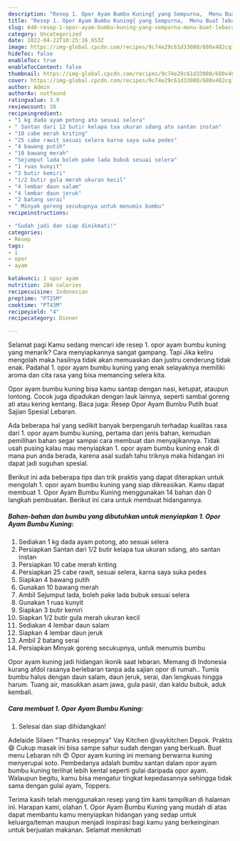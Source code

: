 ```yaml
---
description: "Resep 1. Opor Ayam Bumbu Kuning{ yang Sempurna,  Menu Buat lebaran"
title: "Resep 1. Opor Ayam Bumbu Kuning{ yang Sempurna,  Menu Buat lebaran"
slug: 640-resep-1-opor-ayam-bumbu-kuning-yang-sempurna-menu-buat-lebaran
category: Uncategorized
date: 2022-04-22T10:25:16.653Z
image: https://img-global.cpcdn.com/recipes/9c74e29c61d33080/680x482cq70/1-opor-ayam-bumbu-kuning-foto-resep-utama.jpg
hideToc: false
enableToc: true
enableTocContent: false
thumbnail: https://img-global.cpcdn.com/recipes/9c74e29c61d33080/680x482cq70/1-opor-ayam-bumbu-kuning-foto-resep-utama.jpg
cover: https://img-global.cpcdn.com/recipes/9c74e29c61d33080/680x482cq70/1-opor-ayam-bumbu-kuning-foto-resep-utama.jpg
author: Admin
authorAv: notfound
ratingvalue: 3.9
reviewcount: 10
recipeingredient:
- "1 kg dada ayam potong ato sesuai selera"
- " Santan dari 12 butir kelapa tua ukuran sdang ato santan instan"
- "10 cabe merah kriting"
- "25 cabe rawit sesuai selera karna saya suka pedes"
- "4 bawang putih"
- "10 bawang merah"
- "Sejumput lada boleh pake lada bubuk sesuai selera"
- "1 ruas kunyit"
- "3 butir kemiri"
- "1/2 butir gula merah ukuran kecil"
- "4 lembar daun salam"
- "4 lembar daun jeruk"
- "2 batang serai"
- " Minyak goreng secukupnya untuk menumis bumbu"
recipeinstructions:

- "Sudah jadi dan siap dinikmati!"
categories:
- Resep
tags:
- 1
- opor
- ayam

katakunci: 1 opor ayam 
nutrition: 284 calories
recipecuisine: Indonesian
preptime: "PT25M"
cooktime: "PT43M"
recipeyield: "4"
recipecategory: Dinner

---
```



Selamat pagi Kamu sedang mencari ide resep 1. opor ayam bumbu kuning yang menarik? Cara menyiapkannya sangat gampang. Tapi Jika keliru mengolah maka hasilnya tidak akan memuaskan dan justru cenderung tidak enak. Padahal 1. opor ayam bumbu kuning yang enak selayaknya memiliki aroma dan cita rasa yang bisa memancing selera kita.


Opor ayam bumbu kuning bisa kamu santap dengan nasi, ketupat, ataupun lontong. Cocok juga dipadukan dengan lauk lainnya, seperti sambal goreng ati atau kering kentang. Baca juga: Resep Opor Ayam Bumbu Putih buat Sajian Spesial Lebaran.

Ada beberapa hal yang sedikit banyak berpengaruh terhadap kualitas rasa dari 1. opor ayam bumbu kuning, pertama dari jenis bahan, kemudian pemilihan bahan segar sampai cara membuat dan menyajikannya. Tidak usah pusing kalau mau menyiapkan 1. opor ayam bumbu kuning enak di mana pun anda berada, karena asal sudah tahu triknya maka hidangan ini dapat jadi suguhan spesial.


Berikut ini ada beberapa tips dan trik praktis yang dapat diterapkan untuk mengolah 1. opor ayam bumbu kuning yang siap dikreasikan. Kamu dapat membuat 1. Opor Ayam Bumbu Kuning menggunakan 14 bahan dan 0 langkah pembuatan. Berikut ini cara untuk membuat hidangannya.

<!--inarticleads1-->

##### Bahan-bahan dan bumbu yang dibutuhkan untuk menyiapkan 1. Opor Ayam Bumbu Kuning:

1. Sediakan 1 kg dada ayam potong, ato sesuai selera
1. Persiapkan  Santan dari 1/2 butir kelapa tua ukuran sdang, ato santan instan
1. Persiapkan 10 cabe merah kriting
1. Persiapkan 25 cabe rawit, sesuai selera, karna saya suka pedes
1. Siapkan 4 bawang putih
1. Gunakan 10 bawang merah
1. Ambil Sejumput lada, boleh pake lada bubuk sesuai selera
1. Gunakan 1 ruas kunyit
1. Siapkan 3 butir kemiri
1. Siapkan 1/2 butir gula merah ukuran kecil
1. Sediakan 4 lembar daun salam
1. Siapkan 4 lembar daun jeruk
1. Ambil 2 batang serai
1. Persiapkan  Minyak goreng secukupnya, untuk menumis bumbu


Opor ayam kuning jadi hidangan ikonik saat lebaran. Memang di Indonesia kurang afdol rasanya berlebaran tanpa ada sajian opor di rumah.. Tumis bumbu halus dengan daun salam, daun jeruk, serai, dan lengkuas hingga harum. Tuang air, masukkan asam jawa, gula pasir, dan kaldu bubuk, aduk kembali. 

<!--inarticleads2-->

##### Cara membuat 1. Opor Ayam Bumbu Kuning:


1. Selesai dan siap dihidangkan!

Adelaide Silaen &#34;Thanks resepnya&#34; Vay Kitchen @vaykitchen Depok. Praktis 😄 Cukup masak ini bisa sampe sahur sudah dengan yang berkuah. Buat menu Lebaran nih 😍 Opor ayam kuning ini memang berwarna kuning menyerupai soto. Pembedanya adalah bumbu santan dalam opor ayam bumbu kuning terlihat lebih kental seperti gulai daripada opor ayam. Walaupun begitu, kamu bisa mengatur tingkat kepedasannya sehingga tidak sama dengan gulai ayam, Toppers. 

Terima kasih telah menggunakan resep yang tim kami tampilkan di halaman ini. Harapan kami, olahan 1. Opor Ayam Bumbu Kuning yang mudah di atas dapat membantu kamu menyiapkan hidangan yang sedap untuk keluarga/teman maupun menjadi inspirasi bagi kamu yang berkeinginan untuk berjualan makanan. Selamat menikmati
